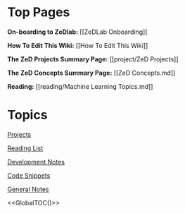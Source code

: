 # Top Pages


**On-boarding to ZeDlab:** [[ZeDLab Onboarding]]

**How To Edit This Wiki:** [[How To Edit This Wiki]]

**The ZeD Projects Summary Page:** [[project/ZeD Projects]]

**The ZeD Concepts Summary Page:** [[ZeD Concepts.md]]

**Reading:** [[reading/Machine Learning Topics.md]]

# Topics


[Projects](project/Readme.md)

[Reading List](reading/Readme.md)

[Development Notes](development/Readme.md)

[Code Snippets](methods/Readme.md)


[General Notes](notes/Readme.md)







<<GlobalTOC()>>
